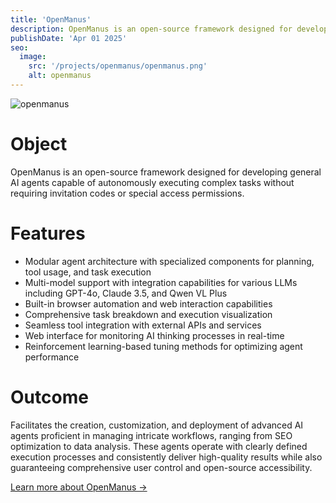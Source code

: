 ```yaml
---
title: 'OpenManus'
description: OpenManus is an open-source framework designed for developing general AI agents capable of autonomously executing complex tasks without requiring invitation codes or special access permissions.
publishDate: 'Apr 01 2025'
seo:
  image:
    src: '/projects/openmanus/openmanus.png'
    alt: openmanus
---
```


![openmanus](/projects/openmanus/openmanus.png)

# Object

OpenManus is an open-source framework designed for developing general AI agents capable of autonomously executing complex tasks without requiring invitation codes or special access permissions.

# Features

- Modular agent architecture with specialized components for planning, tool usage, and task execution
- Multi-model support with integration capabilities for various LLMs including GPT-4o, Claude 3.5, and Qwen VL Plus
- Built-in browser automation and web interaction capabilities
- Comprehensive task breakdown and execution visualization
- Seamless tool integration with external APIs and services
- Web interface for monitoring AI thinking processes in real-time
- Reinforcement learning-based tuning methods for optimizing agent performance

# Outcome

Facilitates the creation, customization, and deployment of advanced AI agents proficient in managing intricate workflows, ranging from SEO optimization to data analysis. These agents operate with clearly defined execution processes and consistently deliver high-quality results while also guaranteeing comprehensive user control and open-source accessibility.

[Learn more about OpenManus →](https://github.com/FoundationAgents/OpenManus)
